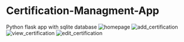 # Certification-Managment-App
Python flask app with sqlite database
![homepage](https://user-images.githubusercontent.com/92826589/187219457-266cb866-dee9-49eb-8d74-41de97185a3a.png)
![add_certification](https://user-images.githubusercontent.com/92826589/187219657-cc6668f6-3d32-42d1-a55d-ac942f9f2f38.png)
![view_certification](https://user-images.githubusercontent.com/92826589/187219726-44199ad3-5dd8-496e-a89b-0f03c5846d24.png)
![edit_certification](https://user-images.githubusercontent.com/92826589/187219811-3ad1fbd7-a061-4c5d-ad80-a0d6cec5e570.png)
